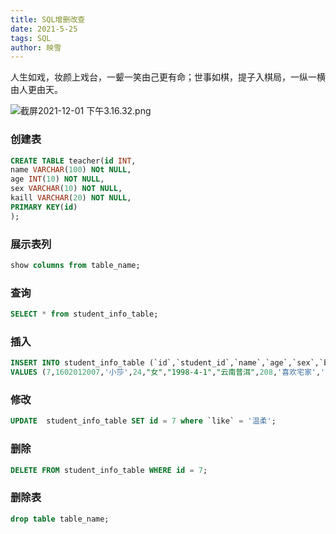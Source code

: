 ```yaml
---
title: SQL增删改查
date: 2021-5-25
tags: SQL
author: 映雪
---
```


人生如戏，妆颜上戏台，一颦一笑由己更有命；世事如棋，提子入棋局，一纵一横由人更由天。

<!--more-->

![截屏2021-12-01 下午3.16.32.png](/images/2021/12/01/6L5jZdDhbtQoIHr.png)

### 创建表

```sql
CREATE TABLE teacher(id INT,
name VARCHAR(100) NOt NULL,
age INT(10) NOT NULL,
sex VARCHAR(10) NOT NULL,
kaill VARCHAR(20) NOT NULL,
PRIMARY KEY(id)
);
```

### 展示表列

```sql
show columns from table_name;
```

### 查询

```sql
SELECT * from student_info_table;
```

### 插入

```sql
INSERT INTO student_info_table (`id`,`student_id`,`name`,`age`,`sex`,`birth`,`address`,`major_id`,`detail`,`like`,`internship_code`)
VALUES (7,1602012007,'小莎',24,"女","1998-4-1","云南普洱",208,'喜欢宅家','测试',222333);
```

### 修改

```sql
UPDATE  student_info_table SET id = 7 where `like` = '温柔';
```

### 删除

```sql
DELETE FROM student_info_table WHERE id = 7;
```

### 删除表

```sql
drop table table_name;

```
